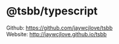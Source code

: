 @tsbb/typescript
===


Github: https://github.com/jaywcjlove/tsbb  
Website: http://jaywcjlove.github.io/tsbb  